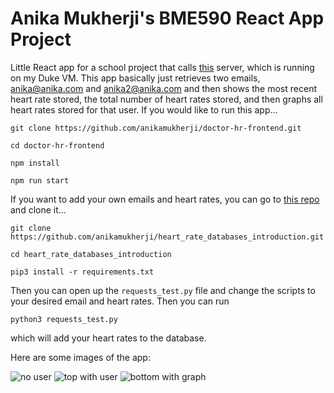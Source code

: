 # Anika Mukherji's BME590 React App Project

Little React app for a school project that calls [this](https://github.com/anikamukherji/heart_rate_databases_introduction) server, which is running on my Duke VM. This app basically just retrieves two emails, anika@anika.com and anika2@anika.com and then shows the most recent heart rate stored, the total number of heart rates stored, and then graphs all heart rates stored for that user.
If you would like to run this app...
```
git clone https://github.com/anikamukherji/doctor-hr-frontend.git
```
```
cd doctor-hr-frontend
```
```
npm install
```
```
npm run start
```

If you want to add your own emails and heart rates, you can go to [this repo](https://github.com/anikamukherji/heart_rate_databases_introduction) and clone it...
```
git clone https://github.com/anikamukherji/heart_rate_databases_introduction.git
```
```
cd heart_rate_databases_introduction
```
```
pip3 install -r requirements.txt
```
Then you can open up the `requests_test.py` file and change the scripts to your desired email and heart rates. Then you can run
```
python3 requests_test.py
```
which will add your heart rates to the database.


Here are some images of the app: 

![no user](./images/one.png)
![top with user](./images/two.png)
![bottom with graph](./images/three.png)


